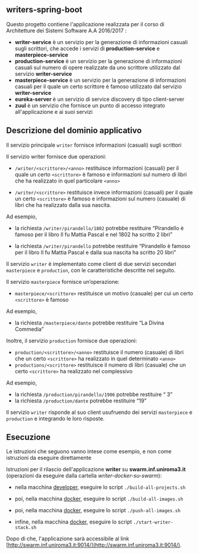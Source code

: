 ## writers-spring-boot
Questo progetto contiene l'applicazione realizzata per il corso di Architetture dei Sistemi Software A.A 2016/2017 :
* **writer-service** è un servizio per la generazione di informazioni casuali sugli scrittori, che accede i servizi di **production-service** e **masterpiece-service**
* **production-service** è un servizio per la generazione di informazioni casuali sul numero di opere realizzate da uno scrittore utilizzato dal servizio **writer-service**
* **masterpiece-service** è un servizio per la generazione di informazioni casuali per il quale un certo scrittore è famoso utilizzato dal servizio **writer-service**
* **eureka-server** è un servizio di service discovery di tipo client-server
* **zuul** è un servizio che fornisce un punto di accesso integrato all'applicazione e ai suoi servizi

## Descrizione del dominio applicativo
Il servizio principale `writer` fornisce informazioni (casuali) sugli scrittori

Il servizio writer fornisce due operazioni:
* `/writer/<scrittore>/<anno>` restituisce informazioni (casuali) per il quale un certo `<scrittore>` è
famoso e informazioni sul numero di libri che ha realizzato in quel particolare `<anno>`

* `/writer/<scrittore>` restituisce invece informazioni (casuali) per il quale un certo `<scrittore>` è
famoso e informazioni sul numero (casuale) di libri che ha realizzato dalla sua nascita.

Ad esempio,
* la richiesta `/writer/pirandello/1802` potrebbe restituire “Pirandello è famoso per il libro Il fu
Mattia Pascal e nel 1802 ha scritto 2 libri”

* la richiesta `/writer/pirandello` potrebbe restituire “Pirandello è famoso per il libro Il fu Mattia Pascal e dalla sua nascita ha scritto 20 libri”

Il servizio `writer` è implementato come client di due servizi secondari `masterpiece` e `production`, con le caratteristiche
descritte nel seguito.

Il servizio `masterpiece` fornisce un’operazione:
* `masterpiece/<scrittore>` restituisce un motivo (casuale) per cui un certo `<scrittore>` è famoso

Ad esempio,
* la richiesta `/masterpiece/dante` potrebbe restituire “La Divina Commedia”

Inoltre, il servizio `production` fornisce due operazioni:

* `production/<scrittore>/<anno>` restituisce il numero (casuale) di libri che un certo `<scrittore>` ha
realizzato in quel determinato `<anno>`
* `productions/<scrittore>` restituisce il numero di libri (casuale) che un certo `<scrittore>` ha realizzato nel complessivo

Ad esempio,
* la richiesta `/production/pirandello/1906` potrebbe restituire “ 3”
* la richiesta `/production/dante` potrebbe restituire “19”

Il servizio `writer` risponde al suo client usufruendo dei servizi `masterpiece` e `production` e integrando le loro risposte.

## Esecuzione
Le istruzioni che seguono vanno intese come esempio, e non come istruzioni da eseguire direttamente

Istruzioni per il rilascio dell'applicazione **writer** su **swarm.inf.uniroma3.it** 
(operazioni da eseguire dalla cartella *writer-docker-su-swarm*): 
  
* nella macchina [developer](../../environments/developer/), eseguire lo script `./build-all-projects.sh`

* poi, nella macchina [docker](../../environments/docker/), eseguire lo script `./build-all-images.sh`

* poi, nella macchina [docker](../../environments/docker/), eseguire lo script `./push-all-images.sh`

* infine, nella macchina [docker](../../environments/docker/), eseguire lo script `./start-writer-stack.sh`

Dopo di che, l'applicazione sarà accessibile al link [http://swarm.inf.uniroma3.it:9014/](http://swarm.inf.uniroma3.it:9014/).
